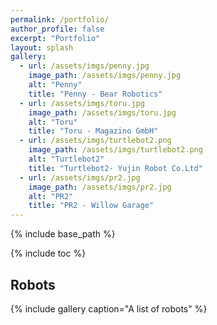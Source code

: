 ```yaml
---
permalink: /portfolio/
author_profile: false
excerpt: "Portfolio"
layout: splash
gallery:
  - url: /assets/imgs/penny.jpg
    image_path: /assets/imgs/penny.jpg
    alt: "Penny"
    title: "Penny - Bear Robotics"
  - url: /assets/imgs/toru.jpg
    image_path: /assets/imgs/toru.jpg
    alt: "Toru"
    title: "Toru - Magazino GmbH"
  - url: /assets/imgs/turtlebot2.png
    image_path: /assets/imgs/turtlebot2.png
    alt: "Turtlebot2"
    title: "Turtlebot2- Yujin Robot Co.Ltd"
  - url: /assets/imgs/pr2.jpg
    image_path: /assets/imgs/pr2.jpg
    alt: "PR2"
    title: "PR2 - Willow Garage"
---
```


{% include base_path %}

{% include toc %}

## Robots

{% include gallery caption="A list of robots" %}
